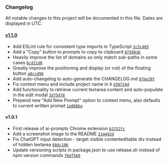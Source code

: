 ### Changelog

All notable changes to this project will be documented in this file. Dates are displayed in UTC.

#### [v1.1.0](https://github.com/flesler/ai-prompts/compare/v1.0.1...v1.1.0)

- Add ESLint rule for consistent type imports in TypeScript [`2c5c465`](https://github.com/flesler/ai-prompts/commit/2c5c465c07474822d3c82324cb6e0ba43d012694)
- Add a "Copy" button to prompts to copy to clipboard [`8759016`](https://github.com/flesler/ai-prompts/commit/8759016c59caa81b65a3ecd14ca7ae6df4887cb5)
- Heavily improve the list of domains so only match sub-paths in some cases [`6cd21d0`](https://github.com/flesler/ai-prompts/commit/6cd21d0ba1b3a2a79461e780523106ea091eeb5a)
- Greatly improve the positioning and display (or not) of the floating button [`a8ccd96`](https://github.com/flesler/ai-prompts/commit/a8ccd96b94bc2e14c1660db2a9443b839cbc17ea)
- Add auto-changelog to auto-generate the CHANGELOG.md [`97be20f`](https://github.com/flesler/ai-prompts/commit/97be20ffdb28611583207fbbf584cc3fd3edce31)
- Fix context menu and include project name in it [`d30724d`](https://github.com/flesler/ai-prompts/commit/d30724d49594e4265e86f325380a0d1e8077a63a)
- Add functionality to retrieve current textarea content and auto-populate in the edit modal [`3d75d78`](https://github.com/flesler/ai-prompts/commit/3d75d78d407aa0e3f7af4099789aba703b91ad17)
- Prepend new "Add New Prompt" option to context menu, also defaults to current written prompt [`1e088ba`](https://github.com/flesler/ai-prompts/commit/1e088ba4068646c107f9274f09676cd64f56ec76)

#### v1.0.1

- First release of ai-prompts Chrome extension [`b2152fc`](https://github.com/flesler/ai-prompts/commit/b2152fccff9fe97a1f533c0ac5889ee206095d33)
- Add a screenshot image to the README [`314492d`](https://github.com/flesler/ai-prompts/commit/314492d6af8103e6e9909a2ab521d419a232200b)
- Fix ChatGPT input detection - target visible contenteditable div instead of hidden textarea [`68dc106`](https://github.com/flesler/ai-prompts/commit/68dc10629b7990b894c9108cec2d8fbe5b83d4c4)
- Update versioning scripts in package.json to use release.sh instead of npm version commands [`f6df560`](https://github.com/flesler/ai-prompts/commit/f6df56062b548577083f4246ba5ebfa23670f9fa)
